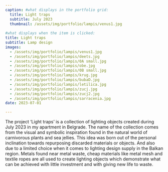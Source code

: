 ```yaml
---
caption: #what displays in the portfolio grid:
  title: Light traps
  subtitle: July 2023
  thumbnail: /assets/img/portfolio/lampis/venus1.jpg
  
#what displays when the item is clicked:
title: Light traps
subtitle: Lamp design
images: 
  - /assets/img/portfolio/lampis/venus1.jpg
  - /assets/img/portfolio/lampis/deets.jpg
  - /assets/img/portfolio/lampis/0A small.jpg
  - /assets/img/portfolio/lampis/obe.jpg
  - /assets/img/portfolio/lampis/0B small.jpg
  - /assets/img/portfolio/lampis/krug.jpg
  - /assets/img/portfolio/lampis/bubaD.jpg
  - /assets/img/portfolio/lampis/letilica.jpg
  - /assets/img/portfolio/lampis/zucj.jpg
  - /assets/img/portfolio/lampis/zucj2.jpg
  - /assets/img/portfolio/lampis/sarracenia.jpg
date: 2023-07-01

---
```

The project ‘Light traps’ is a collection of lighting objects created during July 2023 in my apartment in Belgrade. The name of the collection comes from the visual and symbolic inspiration found in the natural world of carnivorous plants and sea jellies. This idea was born out of the personal inclination towards repurposing discarded materials or objects. And also due to a limited choice when it comes to lighting design supply in the Balkan region. Metals found near metal waste, cheap materials like metal mesh and textile ropes are all used to create lighting objects which demonstrate what can be achieved with little investment and with giving new life to waste.

